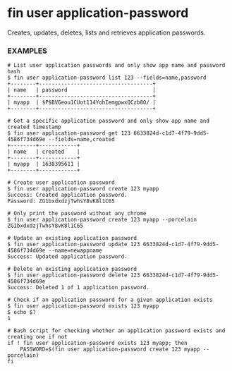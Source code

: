 # fin user application-password

Creates, updates, deletes, lists and retrieves application passwords.

### EXAMPLES

    # List user application passwords and only show app name and password hash
    $ fin user application-password list 123 --fields=name,password
    +--------+------------------------------------+
    | name   | password                           |
    +--------+------------------------------------+
    | myapp  | $P$BVGeou1CUot114YohIemgpwxQCzb8O/ |
    +--------+------------------------------------+

    # Get a specific application password and only show app name and created timestamp
    $ fin user application-password get 123 6633824d-c1d7-4f79-9dd5-4586f734d69e --fields=name,created
    +--------+------------+
    | name   | created    |
    +--------+------------+
    | myapp  | 1638395611 |
    +--------+------------+

    # Create user application password
    $ fin user application-password create 123 myapp
    Success: Created application password.
    Password: ZG1bxdxdzjTwhsY8vK8l1C65

    # Only print the password without any chrome
    $ fin user application-password create 123 myapp --porcelain
    ZG1bxdxdzjTwhsY8vK8l1C65

    # Update an existing application password
    $ fin user application-password update 123 6633824d-c1d7-4f79-9dd5-4586f734d69e --name=newappname
    Success: Updated application password.

    # Delete an existing application password
    $ fin user application-password delete 123 6633824d-c1d7-4f79-9dd5-4586f734d69e
    Success: Deleted 1 of 1 application password.

    # Check if an application password for a given application exists
    $ fin user application-password exists 123 myapp
    $ echo $?
    1

    # Bash script for checking whether an application password exists and creating one if not
    if ! fin user application-password exists 123 myapp; then
        PASSWORD=$(fin user application-password create 123 myapp --porcelain)
    fi




